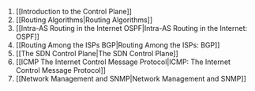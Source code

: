 1. [[Introduction to the Control Plane]]
2. [[Routing Algorithms|Routing Algorithms]]
3. [[Intra-AS Routing in the Internet OSPF|Intra-AS Routing in the Internet: OSPF]]
4. [[Routing Among the ISPs BGP|Routing Among the ISPs: BGP]]
5. [[The SDN Control Plane|The SDN Control Plane]]
6. [[ICMP The Internet Control Message Protocol|ICMP: The Internet Control Message Protocol]]
7. [[Network Management and SNMP|Network Management and SNMP]]
